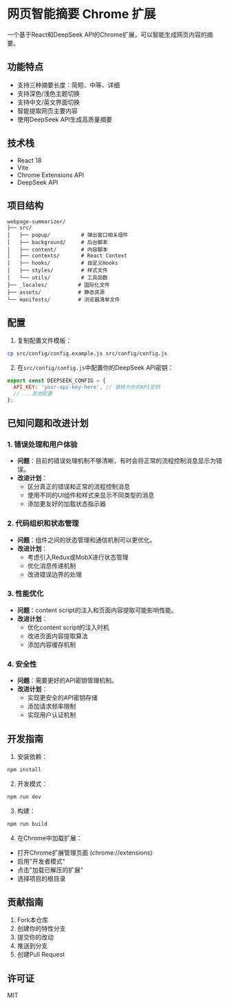 # 网页智能摘要 Chrome 扩展

一个基于React和DeepSeek API的Chrome扩展，可以智能生成网页内容的摘要。

## 功能特点

- 支持三种摘要长度：简短、中等、详细
- 支持深色/浅色主题切换
- 支持中文/英文界面切换
- 智能提取网页主要内容
- 使用DeepSeek API生成高质量摘要

## 技术栈

- React 18
- Vite
- Chrome Extensions API
- DeepSeek API

## 项目结构

```
webpage-summarizer/
├── src/
│   ├── popup/          # 弹出窗口相关组件
│   ├── background/     # 后台脚本
│   ├── content/        # 内容脚本
│   ├── contexts/       # React Context
│   ├── hooks/          # 自定义Hooks
│   ├── styles/         # 样式文件
│   └── utils/          # 工具函数
├── _locales/          # 国际化文件
├── assets/            # 静态资源
└── manifests/         # 浏览器清单文件
```

## 配置

1. 复制配置文件模板：
```bash
cp src/config/config.example.js src/config/config.js
```

2. 在`src/config/config.js`中配置你的DeepSeek API密钥：
```javascript
export const DEEPSEEK_CONFIG = {
  API_KEY: 'your-api-key-here', // 替换为你的API密钥
  // ...其他配置
};
```

## 已知问题和改进计划

### 1. 错误处理和用户体验

- **问题**：目前的错误处理机制不够清晰，有时会将正常的流程控制消息显示为错误。
- **改进计划**：
  - 区分真正的错误和正常的流程控制消息
  - 使用不同的UI组件和样式来显示不同类型的消息
  - 添加更友好的加载状态指示器

### 2. 代码组织和状态管理

- **问题**：组件之间的状态管理和通信机制可以更优化。
- **改进计划**：
  - 考虑引入Redux或MobX进行状态管理
  - 优化消息传递机制
  - 改进错误边界的处理

### 3. 性能优化

- **问题**：content script的注入和页面内容提取可能影响性能。
- **改进计划**：
  - 优化content script的注入时机
  - 改进页面内容提取算法
  - 添加内容缓存机制

### 4. 安全性

- **问题**：需要更好的API密钥管理机制。
- **改进计划**：
  - 实现更安全的API密钥存储
  - 添加请求频率限制
  - 实现用户认证机制

## 开发指南

1. 安装依赖：
```bash
npm install
```

2. 开发模式：
```bash
npm run dev
```

3. 构建：
```bash
npm run build
```

4. 在Chrome中加载扩展：
- 打开Chrome扩展管理页面 (chrome://extensions)
- 启用"开发者模式"
- 点击"加载已解压的扩展"
- 选择项目的根目录

## 贡献指南

1. Fork本仓库
2. 创建你的特性分支
3. 提交你的改动
4. 推送到分支
5. 创建Pull Request

## 许可证

MIT

